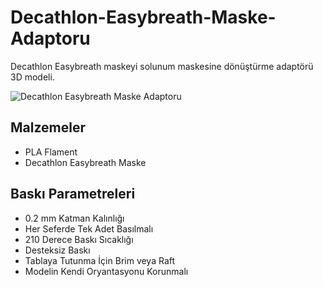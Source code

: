 # Decathlon-Easybreath-Maske-Adaptoru
Decathlon Easybreath maskeyi solunum maskesine dönüştürme adaptörü 3D modeli.


![Decathlon Easybreath Maske Adaptoru](maske.jpg)


## Malzemeler

* PLA Flament
* Decathlon Easybreath Maske


## Baskı Parametreleri

* 0.2 mm Katman Kalınlığı
* Her Seferde Tek Adet Basılmalı
* 210 Derece Baskı Sıcaklığı
* Desteksiz Baskı
* Tablaya Tutunma İçin Brim veya Raft
* Modelin Kendi Oryantasyonu Korunmalı
